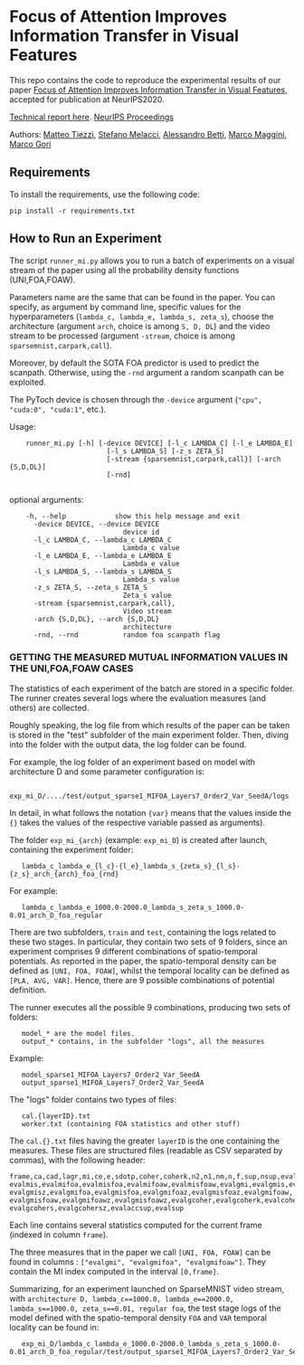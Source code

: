 # Focus of Attention Improves Information Transfer in Visual Features

This repo contains the code to reproduce the experimental results of our paper [Focus of Attention Improves Information Transfer in Visual Features](https://arxiv.org/abs/2006.09229), accepted for publication at NeurIPS2020.


[Technical report here](https://arxiv.org/abs/2006.09229). 
[NeurIPS Proceedings](https://proceedings.neurips.cc/paper/2020/hash/fc2dc7d20994a777cfd5e6de734fe254-Abstract.html)

Authors: [Matteo Tiezzi](https://mtiezzi.github.io/), [Stefano Melacci](https://sailab.diism.unisi.it/people/stefano-melacci/), [Alessandro Betti](https://sailab.diism.unisi.it/people/alessandro-betti/), [Marco Maggini](https://sailab.diism.unisi.it/marco-maggini/), [Marco Gori](https://sailab.diism.unisi.it/people/marco-gori/)


## Requirements
To install the requirements, use the following code:

```
pip install -r requirements.txt
```

## How to Run an Experiment

The script `runner_mi.py` allows you to run a batch of experiments on a visual
stream of the paper using all the probability density functions (UNI,FOA,FOAW).

Parameters name are the same that can be found in the paper. You can specify,
as argument by command line, specific values for the hyperparameters
(`lambda_c, lambda_e, lambda_s, zeta_s`), choose the architecture (argument
`arch`, choice is among `S, D, DL`) and the video stream to be processed
(argument `-stream`, choice is among `sparsemnist,carpark,call`).

Moreover, by default the SOTA FOA predictor is used to predict the scanpath.
Otherwise, using the `-rnd` argument a random scanpath can be exploited.

The PyToch device is chosen through the `-device` argument (`"cpu", "cuda:0",
"cuda:1"`, etc.).

Usage:

```
    runner_mi.py [-h] [-device DEVICE] [-l_c LAMBDA_C] [-l_e LAMBDA_E]
                        [-l_s LAMBDA_S] [-z_s ZETA_S]
                        [-stream {sparsemnist,carpark,call}] [-arch {S,D,DL}]
                        [-rnd]


```
optional arguments:




```
    -h, --help            show this help message and exit
      -device DEVICE, --device DEVICE
                            device id
      -l_c LAMBDA_C, --lambda_c LAMBDA_C
                            Lambda_c value
      -l_e LAMBDA_E, --lambda_e LAMBDA_E
                            Lambda_e value
      -l_s LAMBDA_S, --lambda_s LAMBDA_S
                            Lambda_s value
      -z_s ZETA_S, --zeta_s ZETA_S
                            Zeta_s value
      -stream {sparsemnist,carpark,call}, 
                            Video stream
      -arch {S,D,DL}, --arch {S,D,DL}
                            architecture
      -rnd, --rnd           random foa scanpath flag
```


### GETTING THE MEASURED MUTUAL INFORMATION VALUES IN THE UNI,FOA,FOAW CASES

The statistics of each experiment of the batch are stored in a specific folder.
The runner creates several logs where the evaluation measures (and others)
are collected.

Roughly speaking, the log file from which results of the paper can be taken
is stored in the "test" subfolder of the main experiment folder. Then, diving
into the folder with the output data, the log folder can be found.

For example, the log folder of an experiment based on model with architecture
D and some parameter configuration is:

```
   exp_mi_D/..../test/output_sparse1_MIFOA_Layers7_Order2_Var_SeedA/logs
```

In detail, in what follows the notation `{var}` means that the values inside
the `{}` takes the values of the respective variable passed as arguments).

The folder `exp_mi_{arch}` (example: `exp_mi_D`) is created after launch,
containing the experiment folder:

```
   lambda_c_lambda_e_{l_c}-{l_e}_lambda_s_{zeta_s}_{l_s}-{z_s}_arch_{arch}_foa_{rnd}
```

For example:
```
   lambda_c_lambda_e_1000.0-2000.0_lambda_s_zeta_s_1000.0-0.01_arch_D_foa_regular
```
There are two subfolders, `train` and `test`, containing the logs related to
these two stages. In particular, they contain two sets of 9 folders, since an
experiment comprises 9 different combinations of spatio-temporal potentials.
As reported in the paper, the spatio-temporal density can be defined as
`[UNI, FOA, FOAW]`, whilst the temporal locality can be defined as `[PLA, AVG,
VAR]`. Hence, there are 9 possible combinations of potential definition.

The runner executes all the possible 9 combinations, producing two sets of
folders:
```
   model_* are the model files.
   output_* contains, in the subfolder "logs", all the measures 
```
Example: 
```
   model_sparse1_MIFOA_Layers7_Order2_Var_SeedA
   output_sparse1_MIFOA_Layers7_Order2_Var_SeedA
```
The "logs" folder contains two types of files:
```
   cal.{layerID}.txt
   worker.txt (containing FOA statistics and other stuff)
```
The `cal.{}.txt` files having the greater `layerID` is the one containing the
measures. These files are structured files (readable as CSV separated by
commas), with the following header:

```
frame,ca,cad,lagr,mi,ce,e,sdotp,coher,coherk,n2,n1,nm,n,f,sup,nsup,evalmi,
evalmis,evalmifoa,evalmisfoa,evalmifoaw,evalmisfoaw,evalgmi,evalgmis,evalgmiz,
evalgmisz,evalgmifoa,evalgmisfoa,evalgmifoaz,evalgmisfoaz,evalgmifoaw,
evalgmisfoaw,evalgmifoawz,evalgmisfoawz,evalgcoher,evalgcoherk,evalcohers,
evalgcohers,evalgcohersz,evalaccsup,evalsup
```
Each line contains several statistics computed for the current frame (indexed
in column `frame`).

The three measures that in the paper we call `[UNI, FOA, FOAW]` can be found in
columns : `["evalgmi", "evalgmifoa", "evalgmifoaw"]`. They contain the MI index
computed in the interval `[0,frame]`.

Summarizing, for an experiment launched on SparseMNIST video stream, with
`architecture D, lambda_c==1000.0, lambda_e==2000.0, lambda_s==1000.0,
zeta_s==0.01, regular foa`, the test stage logs of the model defined with the
spatio-temporal density `FOA` and `VAR` temporal locality can be found in:
```
   exp_mi_D/lambda_c_lambda_e_1000.0-2000.0_lambda_s_zeta_s_1000.0-0.01_arch_D_foa_regular/test/output_sparse1_MIFOA_Layers7_Order2_Var_SeedA/logs/cal.6.txt
```

